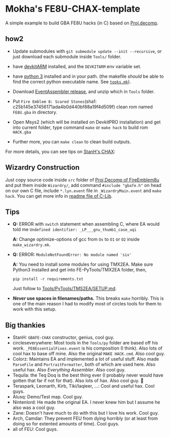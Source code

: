 
# Mokha's FE8U-CHAX-template

A simple example to build GBA FE8U hacks (in C) based on [Proj.decomp](https://github.com/FireEmblemUniverse/fireemblem8u.git).

## how2

- Update submodules with `git submodule update --init --recursive`, or just download each submodule inside `Tools/` folder.

- have [devkitARM](https://devkitpro.org/wiki/Getting_Started) installed, and the `DEVKITARM` env variable set.

- have [python 3](https://www.python.org/) installed and in your path. (the makefile *should* be able to find the correct python executable name. See [`tooks.mk`](./tooks.mk)).

- Download [EventAssembler release](https://github.com/StanHash/EventAssembler/releases/tag/1.0), and unzip which in `Tools` folder.

- Put `Fire Emblem 8: Scared Stones`(sha1: c25b145e37456171ada4b0d440bf88a19f4d509f) clean rom named `FE8U.gba` in directory.
- Open Msys2 (which will be installed on DevkitPRO installation) and get into current folder, type command `make` or `make hack` to build rom `HACK.gba`

- Further more, you can `make clean` to clean build outputs.

For more details, you can see tips on [StanH's CHAX](https://github.com/StanHash/FE-CHAX.git):


## Wizardry Construction

Just copy source code inside `src` folder of [Proj.Decomp of FireEmblem8u](https://github.com/FireEmblemUniverse/fireemblem8u/tree/master/src) and put them inside `Wizardry/`, add command `#include "gbafe.h"` on head on our own C file, include `*.lyn.event` file in `_WizardryMain.event` and `make hack`. You can get more info in [readme file of C-Lib](https://github.com/MokhaLeee/FE-CLib-Mokha.git).

## Tips

- **Q:** ERROR with `switch` statement when assembling C, where EA would told me `Undefined identifier: _LP___gnu_thumb1_case_uqi`

	**A:** Change optimize-options of gcc from `Os` to `O1` or `O2` inside `make_wizardry.mk`.

- **Q:** ERROR: `ModuleNotFoundError: No module named 'six'`

	**A:** You need to install some modules for using TMX2EA. Make sure Python3 installed and get into FE-PyTools/TMX2EA folder, then, 
	
	```pip install -r requirements.txt```
	
	Just follow to [Tools/PyTools/TMS2EA/SETUP.md](https://github.com/StanHash/tmx2ea/blob/c77111a9c7a13208a2afb0984b253fa84df79479/SETUP.md).

- **_Never_ use spaces in filenames/paths.** This breaks `make` horribly. This is one of the main reason I had to modify most of circles tools for them to work with this setup.

## Big thankies

- StanH: `GBAFE-CHAX` constructor, genius, cool guy.
- circleseverywhere: Most tools in the `Tools/py` folder are based off his work. `_FE8EssentialFixes.event` is his composition (I think). Also lots of cool hax to base off mine. Also the original `MAKE HACK.cmd`. Also cool guy.
- Colorz: Maintains EA and implemented a lot of useful stuff. Also made `ParseFile` and `PortraitFormatter`, both of which are used here. Also useful hax. Also *Everything Assembler*. Also cool guy.
- Tequila: the Teq Doq is the best thing ever (I probably never would have gotten that far if not for that). Also lots of hax. Also cool guy. :duck:
- Teraspark, Leonarth, Kirb, Tiki/laqieer, ...: Cool and useful hax. Cool guys.
- Alusq: Demo/Test map. Cool guy.
- Nintenlord: He made the original EA. I never knew him but I assume he also was a cool guy.
- Zane: Doesn't have much to do with this but I love his work. Cool guy.
- Arch, Camdar: They prevent FEU from dying horribly (or at least from doing so for extented amounts of time). Cool guys.
- all of FEU: Cool guys.
